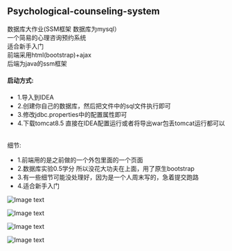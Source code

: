 ## Psychological-counseling-system
数据库大作业(SSM框架 数据库为mysql）<br>
一个简易的心理咨询预约系统<br>
适合新手入门<br>
前端采用html(bootstrap)+ajax<br>
后端为java的ssm框架<br>

#### 启动方式:
- 1.导入到IDEA
- 2.创建你自己的数据库，然后把文件中的sql文件执行即可
- 3.修改jdbc.properties中的配置属性即可
- 4.下载tomcat8.5 直接在IDEA配置运行或者将导出war包丢tomcat运行都可以

<br>细节:
- 1.前端用的是之前做的一个外包里面的一个页面
- 2.数据库实验0.5学分 所以没花大功夫在上面，用了原生bootstrap
- 3.有一些细节可能没处理好，因为是一个人周末写的，急着提交跑路
- 4.适合新手入门

![Image text](http://www.jsphlim.cn/docs/1.png)

![Image text](http://www.jsphlim.cn/docs/2.png)

![Image text](http://www.jsphlim.cn/docs/3.png)

![Image text](http://www.jsphlim.cn/docs/4.png)

